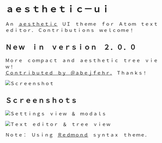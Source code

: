 # ａｅｓｔｈｅｔｉｃ－ｕｉ

Ａｎ　[ａｅｓｔｈｅｔｉｃ](http://knowyourmeme.com/memes/aesthetic)　ＵＩ　ｔｈｅｍｅ　ｆｏｒ　Ａｔｏｍ　ｔｅｘｔ　ｅｄｉｔｏｒ．　Ｃｏｎｔｒｉｂｕｔｉｏｎｓ　ｗｅｌｃｏｍｅ！

## Ｎｅｗ　ｉｎ　ｖｅｒｓｉｏｎ　２．０．０

Ｍｏｒｅ　ｃｏｍｐａｃｔ　ａｎｄ　ａｅｓｔｈｅｔｉｃ　ｔｒｅｅ　ｖｉｅｗ！<br>[Ｃｏｎｔｒｉｂｕｔｅｄ　ｂｙ　＠ａｂｅｊｆｅｈｒ．](https://github.com/dtinth/atom-aesthetic-ui/pull/4)　Ｔｈａｎｋｓ！

![Ｓｃｒｅｅｎｓｈｏｔ](http://i.imgur.com/455A2im.png)


## Ｓｃｒｅｅｎｓｈｏｔｓ

![Ｓｅｔｔｉｎｇｓ　ｖｉｅｗ　＆　ｍｏｄａｌｓ](http://i.imgur.com/MjX2xqw.png)

![Ｔｅｘｔ　ｅｄｉｔｏｒ　＆　ｔｒｅｅ　ｖｉｅｗ](http://i.imgur.com/zHObmye.png)

Ｎｏｔｅ：　Ｕｓｉｎｇ　[Ｒｅｄｍｏｎｄ](https://atom.io/themes/redmond-syntax)　ｓｙｎｔａｘ　ｔｈｅｍｅ．
